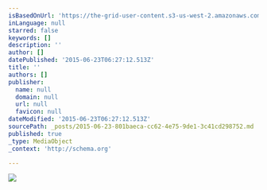 ```yaml
---
isBasedOnUrl: 'https://the-grid-user-content.s3-us-west-2.amazonaws.com/49660b7f-3e85-41b9-a777-c4e0d5965825.jpg'
inLanguage: null
starred: false
keywords: []
description: ''
author: []
datePublished: '2015-06-23T06:27:12.513Z'
title: ''
authors: []
publisher:
  name: null
  domain: null
  url: null
  favicon: null
dateModified: '2015-06-23T06:27:12.513Z'
sourcePath: _posts/2015-06-23-801baeca-cc62-4e75-9de1-3c41cd298752.md
published: true
_type: MediaObject
_context: 'http://schema.org'

---
```

![](https://the-grid-user-content.s3-us-west-2.amazonaws.com/49660b7f-3e85-41b9-a777-c4e0d5965825.jpg)